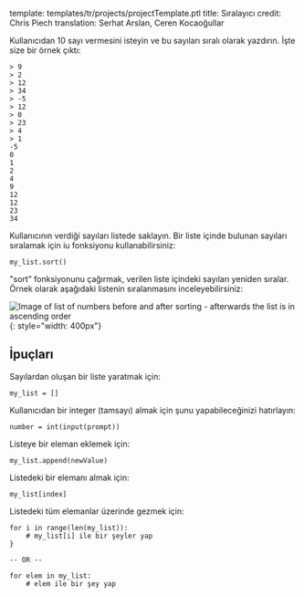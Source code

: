 template: templates/tr/projects/projectTemplate.ptl
title: Sıralayıcı
credit: Chris Piech
translation: Serhat Arslan, Ceren Kocaoğullar

Kullanıcıdan 10 sayı vermesini isteyin ve bu sayıları sıralı olarak yazdırın. İşte size bir örnek çıktı:

```
> 9
> 2
> 12
> 34
> -5
> 12
> 0
> 23
> 4
> 1
-5
0
1
2
4
9
12
12
23
34
```

Kullanıcının verdiği sayıları listede saklayın. Bir liste içinde bulunan sayıları sıralamak için iu fonksiyonu kullanabilirsiniz:

```
my_list.sort()
```

"sort" fonksiyonunu çağırmak, verilen liste içindeki sayıları yeniden sıralar. Örnek olarak aşağıdaki listenin sıralanmasını inceleyebilirsiniz:

![Image of list of numbers before and after sorting - afterwards the list is in ascending order]({{pathToRoot}}img/projects/sorted/sorting.png){: style="width: 400px"}

## İpuçları

Sayılardan oluşan bir liste yaratmak için:

```
my_list = []
```

Kullanıcıdan bir integer (tamsayı) almak için şunu yapabileceğinizi hatırlayın:

```
number = int(input(prompt))
```

Listeye bir eleman eklemek için:

```
my_list.append(newValue)
```

Listedeki bir elemanı almak için:

```
my_list[index]
```

Listedeki tüm elemanlar üzerinde gezmek için:

```
for i in range(len(my_list)):
    # my_list[i] ile bir şeyler yap
}

-- OR --

for elem in my_list:
	# elem ile bir şey yap
```
